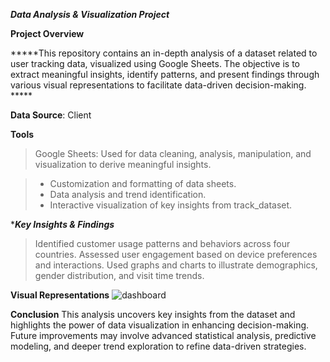 ***Data Analysis & Visualization Project***

****Project Overview**** 

*****This repository contains an in-depth analysis of a dataset related to user tracking data, visualized 
using Google Sheets. The objective is to extract meaningful insights, identify patterns, and present 
findings through various visual representations to facilitate data-driven decision-making. *****

****Data Source****: Client

****Tools****
> Google Sheets: Used for data cleaning, analysis, manipulation, and visualization to derive 
meaningful insights.

> - Customization and formatting of data sheets.
> - Data analysis and trend identification.
> - Interactive visualization of key insights from track_dataset.

****Key Insights & Findings***
> Identified customer usage patterns and behaviors across four countries.
> Assessed user engagement based on device preferences and interactions.
> Used graphs and charts to illustrate demographics, gender distribution, and visit time trends.

****Visual Representations****
![dashboard](https://github.com/sakibahmed-da/plant_sales_analysis/blob/main/dashboard.png)

****Conclusion****
This analysis uncovers key insights from the dataset and highlights the power of data visualization 
in enhancing decision-making. Future improvements may involve advanced statistical analysis, 
predictive modeling, and deeper trend exploration to refine data-driven strategies.


